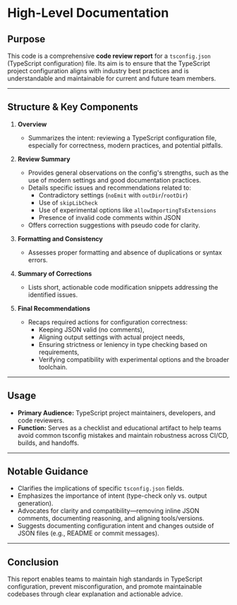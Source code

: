 # High-Level Documentation

## Purpose

This code is a comprehensive **code review report** for a `tsconfig.json` (TypeScript configuration) file. Its aim is to ensure that the TypeScript project configuration aligns with industry best practices and is understandable and maintainable for current and future team members.

---

## Structure & Key Components

1. **Overview**
   - Summarizes the intent: reviewing a TypeScript configuration file, especially for correctness, modern practices, and potential pitfalls.

2. **Review Summary**
   - Provides general observations on the config's strengths, such as the use of modern settings and good documentation practices.
   - Details specific issues and recommendations related to:
     - Contradictory settings (`noEmit` with `outDir`/`rootDir`)
     - Use of `skipLibCheck`
     - Use of experimental options like `allowImportingTsExtensions`
     - Presence of invalid code comments within JSON
   - Offers correction suggestions with pseudo code for clarity.

3. **Formatting and Consistency**
   - Assesses proper formatting and absence of duplications or syntax errors.

4. **Summary of Corrections**
   - Lists short, actionable code modification snippets addressing the identified issues.

5. **Final Recommendations**
   - Recaps required actions for configuration correctness:
     - Keeping JSON valid (no comments),
     - Aligning output settings with actual project needs,
     - Ensuring strictness or leniency in type checking based on requirements,
     - Verifying compatibility with experimental options and the broader toolchain.

---

## Usage

- **Primary Audience:** TypeScript project maintainers, developers, and code reviewers.
- **Function:** Serves as a checklist and educational artifact to help teams avoid common tsconfig mistakes and maintain robustness across CI/CD, builds, and handoffs.

---

## Notable Guidance

- Clarifies the implications of specific `tsconfig.json` fields.
- Emphasizes the importance of intent (type-check only vs. output generation).
- Advocates for clarity and compatibility—removing inline JSON comments, documenting reasoning, and aligning tools/versions.
- Suggests documenting configuration intent and changes outside of JSON files (e.g., README or commit messages).

---

## Conclusion

This report enables teams to maintain high standards in TypeScript configuration, prevent misconfiguration, and promote maintainable codebases through clear explanation and actionable advice.